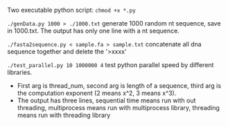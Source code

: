 Two executable python script: ```chmod +x *.py```

```./genData.py 1000 > ./1000.txt``` generate 1000 random nt sequence, save in 1000.txt. The output has only one line with a nt sequence.

```./fasta2sequence.py < sample.fa > sample.txt``` concatenate all dna sequence together and delete the '>xxxx'

```./test_parallel.py 10 1000000 4```  test python parallel speed by different libraries. 
* First arg is thread_num, second arg is length of a sequence, third arg is the computation exponent (2 means x^2, 3 means x^3). 
* The output has three lines, sequential time means run with out threading, multiprocess means run with multiprocess library, threading means run with threading library
